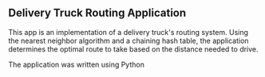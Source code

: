 ## Delivery Truck Routing Application
This app is an implementation of a delivery truck's routing system.
Using the nearest neighbor algorithm and a chaining hash table, the application determines the optimal route to take based on the distance needed to drive.

The application was written using Python
